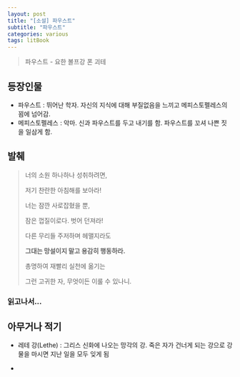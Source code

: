 ```yaml
---
layout: post
title: "[소설] 파우스트"
subtitle: "파우스트"
categories: various
tags: litBook
---
```


> 파우스트 - 요한 볼프강 폰 괴테

## 등장인물

- 파우스트 : 뛰어난 학자. 자신의 지식에 대해 부질없음을 느끼고 메피스토펠레스의 꾐에 넘어감.
- 메피스토펠레스 : 악마. 신과 파우스트를 두고 내기를 함. 파우스트를 꼬셔 나쁜 짓을 일삼게 함.

## 발췌

> 너의 소원 하나하나 성취하려면,
> 
> 저기 찬란한 아침해를 보아라!
> 
> 너는 잠깐 사로잡혔을 뿐,
> 
> 잠은 껍질이로다. 벗어 던져라!
> 
> 다른 무리들 주저하며 헤맬지라도
> 
> **그대는 망설이지 말고 용감히 행동하라.**
> 
> 총명하여 재빨리 실천에 옮기는
> 
> 그런 고귀한 자, 무엇이든 이룰 수 있나니.

### 읽고나서…



## 아무거나 적기

- 레테 강(Lethe) : 그리스 신화에 나오는 망각의 강. 죽은 자가 건너게 되는 강으로  강물을 마시면 지난 일을 모두 잊게 됨

- 
